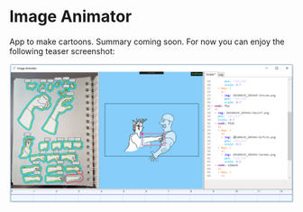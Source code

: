 # Image Animator

App to make cartoons. Summary coming soon. For now you can enjoy the following teaser screenshot:

![screenshot-image](assets/screenshots/Screenshot-image-animator-full.png)

